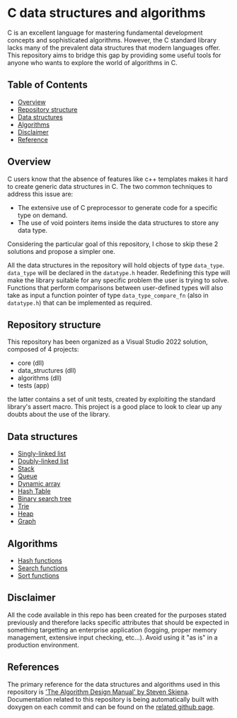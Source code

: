 # C data structures and algorithms

C is an excellent language for mastering fundamental development concepts and sophisticated algorithms. However, the C standard library lacks many of the prevalent data structures that modern languages offer. This repository aims to bridge this gap by providing some useful tools for anyone who wants to explore the world of algorithms in C.

## Table of Contents

- [Overview](#overview)
- [Repository structure](#repository-structure)
- [Data structures](#data-structures)
- [Algorithms](#algorithms)
- [Disclaimer](#disclaimer)
- [Reference](#reference)

## Overview

C users know that the absence of features like c++ templates makes it hard to create generic data structures in C. The two common techniques to address this issue are:

- The extensive use of C preprocessor to generate code for a specific type on demand.
- The use of void pointers items inside the data structures to store any data type.

Considering the particular goal of this repository, I chose to skip these 2 solutions and propose a simpler one.

All the data structures in the repository will hold objects of type `data_type`. `data_type` will be declared in the `datatype.h` header. Redefining this type will make the library suitable for any specific problem the user is trying to solve. Functions that perform comparisons between user-defined types will also take as input a function pointer of type `data_type_compare_fn` (also in `datatype.h`) that can be implemented as required.

## Repository structure

This repository has been organized as a Visual Studio 2022 solution, composed of 4 projects:

- core (dll)
- data_structures (dll)
- algorithms (dll)
- tests (app)

the latter contains a set of unit tests, created by exploiting the standard library's assert macro. This project is a good place to look to clear up any doubts about the use of the library.

## Data structures

- [Singly-linked list](https://nodjiin.github.io/C_data_structures_and_algorithms/structsingly__linked__list__t.html)
- [Doubly-linked list](https://nodjiin.github.io/C_data_structures_and_algorithms/structdoubly__linked__list__t.html)
- [Stack](https://nodjiin.github.io/C_data_structures_and_algorithms/structstack__t.html)
- [Queue](https://nodjiin.github.io/C_data_structures_and_algorithms/structqueue__t.html)
- [Dynamic array](https://nodjiin.github.io/C_data_structures_and_algorithms/structdynamic__array__t.html)
- [Hash Table](https://nodjiin.github.io/C_data_structures_and_algorithms/structhashtable__t.html)
- [Binary search tree](https://nodjiin.github.io/C_data_structures_and_algorithms/structbinary__search__tree__t.html)
- [Trie](https://nodjiin.github.io/C_data_structures_and_algorithms/structtrie__t.html)
- [Heap](https://nodjiin.github.io/C_data_structures_and_algorithms/structheap__t.html)
- [Graph](https://nodjiin.github.io/C_data_structures_and_algorithms/structgraph__t.html)

## Algorithms

- [Hash functions](https://nodjiin.github.io/C_data_structures_and_algorithms/hashing_8c.html)
- [Search functions](https://nodjiin.github.io/C_data_structures_and_algorithms/search_8h.html)
- [Sort functions](https://nodjiin.github.io/C_data_structures_and_algorithms/sort_8h.html)

## Disclaimer

All the code available in this repo has been created for the purposes stated previously and therefore lacks specific attributes that should be expected in something targetting an enterprise application (logging, proper memory management, extensive input checking, etc...). Avoid using it "as is" in a production environment.

## References

The primary reference for the data structures and algorithms used in this repository is ['The Algorithm Design Manual' by Steven Skiena](https://www.algorist.com/).
Documentation related to this repository is being automatically built with doxygen on each commit and can be found on the [related github page](https://nodjiin.github.io/C_data_structures_and_algorithms/index.html).
